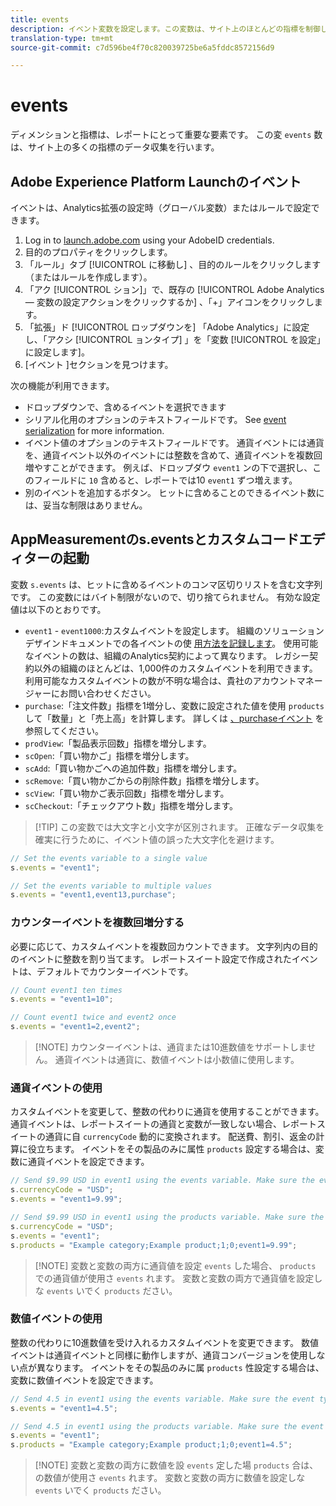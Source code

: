 ```yaml
---
title: events
description: イベント変数を設定します。この変数は、サイト上のほとんどの指標を制御します。
translation-type: tm+mt
source-git-commit: c7d596be4f70c820039725be6a5fddc8572156d9

---
```



# events

ディメンションと指標は、レポートにとって重要な要素です。 この変 `events` 数は、サイト上の多くの指標のデータ収集を行います。

## Adobe Experience Platform Launchのイベント

イベントは、Analytics拡張の設定時（グローバル変数）またはルールで設定できます。

1. Log in to [launch.adobe.com](https://launch.adobe.com) using your AdobeID credentials.
2. 目的のプロパティをクリックします。
3. 「ルール」タブ [!UICONTROL に移動し] 、目的のルールをクリックします（またはルールを作成します）。
4. 「アク [!UICONTROL ション]」で、既存の [!UICONTROL Adobe Analytics — 変数の設定アクションをクリックするか] 、「+」アイコンをクリックします。
5. 「拡張」ド [!UICONTROL ロップダウンを] 「Adobe Analytics」に設定し、「アクシ [!UICONTROL ョンタイプ] 」を「変数 [!UICONTROL を設定」に設定します]。
6. [イベント  ]セクションを見つけます。

次の機能が利用できます。

* ドロップダウンで、含めるイベントを選択できます
* シリアル化用のオプションのテキストフィールドです。 See [event serialization](event-serialization.md) for more information.
* イベント値のオプションのテキストフィールドです。 通貨イベントには通貨を、通貨イベント以外のイベントには整数を含めて、通貨イベントを複数回増やすことができます。 例えば、ドロップダウ `event1` ンの下で選択し、このフィールドに `10` 含めると、レポートでは10 `event1` ずつ増えます。
* 別のイベントを追加するボタン。 ヒットに含めることのできるイベント数には、妥当な制限はありません。

## AppMeasurementのs.eventsとカスタムコードエディターの起動

変数 `s.events` は、ヒットに含めるイベントのコンマ区切りリストを含む文字列です。 この変数にはバイト制限がないので、切り捨てられません。 有効な設定値は以下のとおりです。

* `event1` - `event1000`:カスタムイベントを設定します。 組織のソリューションデザインドキュメントでの各イベントの使 [用方法を記録します](../../../prepare/solution-design.md)。 使用可能なイベントの数は、組織のAnalytics契約によって異なります。 レガシー契約以外の組織のほとんどは、1,000件のカスタムイベントを利用できます。 利用可能なカスタムイベントの数が不明な場合は、貴社のアカウントマネージャーにお問い合わせください。
* `purchase`:「注文件数」指標を1増分し、変数に設定された値を使用 `products` して「数量」と「売上高」を計算します。 詳しくは [、purchaseイベント](event-purchase.md) を参照してください。
* `prodView`:「製品表示回数」指標を増分します。
* `scOpen`:「買い物かご」指標を増分します。
* `scAdd`:「買い物かごへの追加件数」指標を増分します。
* `scRemove`:「買い物かごからの削除件数」指標を増分します。
* `scView`:「買い物かご表示回数」指標を増分します。
* `scCheckout`:「チェックアウト数」指標を増分します。

> [!TIP] この変数では大文字と小文字が区別されます。 正確なデータ収集を確実に行うために、イベント値の誤った大文字化を避けます。

```js
// Set the events variable to a single value
s.events = "event1";

// Set the events variable to multiple values
s.events = "event1,event13,purchase";
```

### カウンターイベントを複数回増分する

必要に応じて、カスタムイベントを複数回カウントできます。 文字列内の目的のイベントに整数を割り当てます。 レポートスイート設定で作成されたイベントは、デフォルトでカウンターイベントです。

```js
// Count event1 ten times
s.events = "event1=10";

// Count event1 twice and event2 once
s.events = "event1=2,event2";
```

> [!NOTE] カウンターイベントは、通貨または10進数値をサポートしません。 通貨イベントは通貨に、数値イベントは小数値に使用します。

### 通貨イベントの使用

カスタムイベントを変更して、整数の代わりに通貨を使用することができます。 通貨イベントは、レポートスイートの通貨と変数が一致しない場合、レポートスイートの通貨に自 `currencyCode` 動的に変換されます。 配送費、割引、返金の計算に役立ちます。 イベントをその製品のみに属性 `products` 設定する場合は、変数に通貨イベントを設定できます。

```js
// Send $9.99 USD in event1 using the events variable. Make sure the event type for event1 is Currency in report suite settings
s.currencyCode = "USD";
s.events = "event1=9.99";

// Send $9.99 USD in event1 using the products variable. Make sure the event type for event1 is Currency in report suite settings
s.currencyCode = "USD";
s.events = "event1";
s.products = "Example category;Example product;1;0;event1=9.99";
```

> [!NOTE] 変数と変数の両方に通貨値を設定 `events` した場合、 `products` での通貨値が使用さ `events` れます。 変数と変数の両方で通貨値を設定しな `events` いでく `products` ださい。

### 数値イベントの使用

整数の代わりに10進数値を受け入れるカスタムイベントを変更できます。 数値イベントは通貨イベントと同様に動作しますが、通貨コンバージョンを使用しない点が異なります。 イベントをその製品のみに属 `products` 性設定する場合は、変数に数値イベントを設定できます。

```js
// Send 4.5 in event1 using the events variable. Make sure the event type for event1 is Numeric in report suite settings
s.events = "event1=4.5";

// Send 4.5 in event1 using the products variable. Make sure the event type for event1 is Numeric in report suite settings
s.events = "event1";
s.products = "Example category;Example product;1;0;event1=4.5";
```

> [!NOTE] 変数と変数の両方に数値を設 `events` 定した場 `products` 合は、の数値が使用さ `events` れます。 変数と変数の両方に数値を設定しな `events` いでく `products` ださい。
